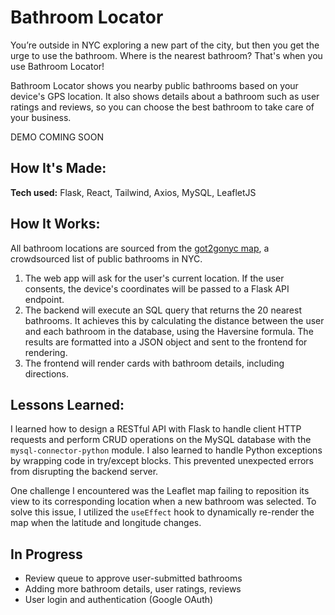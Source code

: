 # Bathroom Locator
You’re outside in NYC exploring a new part of the city, but then you get the urge to use the bathroom. Where is the nearest bathroom? That's when you use Bathroom Locator!

Bathroom Locator shows you nearby public bathrooms based on your device's GPS location. It also shows details about a bathroom such as user ratings and reviews, so you can choose the best bathroom to take care of your business.

DEMO COMING SOON

## How It's Made:

**Tech used:** Flask, React, Tailwind, Axios, MySQL, LeafletJS

## How It Works:

All bathroom locations are sourced from the [got2gonyc map](https://www.got2gonyc.com/about), a crowdsourced list of public bathrooms in NYC.
1. The web app will ask for the user's current location. If the user consents, the device's coordinates will be passed to a Flask API endpoint.
2. The backend will execute an SQL query that returns the 20 nearest bathrooms. It achieves this by calculating the distance between the user and each bathroom in the database, using the Haversine formula. The results are formatted into a JSON object and sent to the frontend for rendering.
3. The frontend will render cards with bathroom details, including directions. 

## Lessons Learned:

I learned how to design a RESTful API with Flask to handle client HTTP requests and perform CRUD operations on the MySQL database with the `mysql-connector-python` module. I also learned to handle Python exceptions by wrapping code in try/except blocks. This prevented unexpected errors from disrupting the backend server.

One challenge I encountered was the Leaflet map failing to reposition its view to its corresponding location when a new bathroom was selected. To solve this issue, I utilized the `useEffect` hook to dynamically re-render the map when the latitude and longitude changes.

## In Progress
* Review queue to approve user-submitted bathrooms
* Adding more bathroom details, user ratings, reviews
* User login and authentication (Google OAuth)
